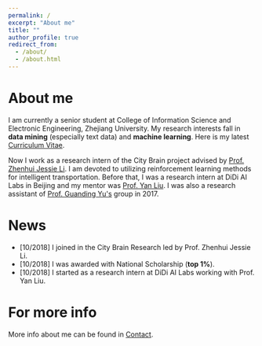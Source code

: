 ```yaml
---
permalink: /
excerpt: "About me"
title: ""
author_profile: true
redirect_from: 
  - /about/
  - /about.html
---
```


About me
======
I am currently a senior student at College of Information Science and Electronic Engineering, Zhejiang University. My research interests fall in **data mining** (especially text data) and **machine learning**. Here is my latest [Curriculum Vitae](/files/CV.pdf).

Now I work as a research intern of the City Brain project advised by [Prof. Zhenhui Jessie Li](https://faculty.ist.psu.edu/jessieli). I am devoted to utilizing reinforcement learning methods for intelligent transportation. Before that, I was a research intern at DiDi AI Labs in Beijing and my mentor was [Prof. Yan Liu](http://www-bcf.usc.edu/~liu32/). I was also a research assistant of [Prof. Guanding Yu's](https://person.zju.edu.cn/en/yuguanding) group in 2017.

News
======
- [10/2018] I joined in the City Brain Research led by Prof. Zhenhui Jessie Li.
- [10/2018] I was awarded with National Scholarship (**top 1%**).
- [10/2018] I started as a research intern at DiDi AI Labs working with Prof. Yan Liu.

For more info
======
More info about me can be found in [Contact](/contact).
